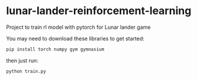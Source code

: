# lunar-lander-reinforcement-learning

Project to train rl model with pytorch for Lunar lander game

You may need to download these libraries to get started:

```python
pip install torch numpy gym gymnasium
```

then just run:

```python
python train.py
```
